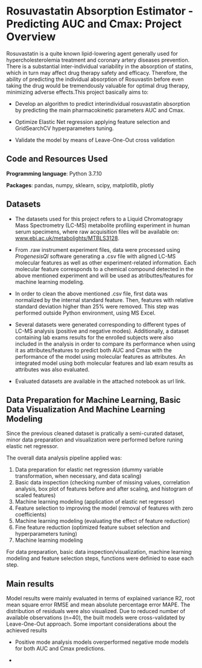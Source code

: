 # Rosuvastatin Absorption Estimator - Predicting AUC and Cmax: Project Overview

Rosuvastatin is a quite known lipid-lowering agent generally used for hypercholesterolemia treatment and coronary artery diseases prevention. There is a substantial inter-individual variability in the absorption of statins, which in turn may affect drug therapy safety and efficacy. Therefore, the ability of predicting the individual absorption of Rosuvastin before even taking the drug would be tremendously valuable for optimal drug therapy, minimizing adverse effects.This project basically aims to:

* Develop an algorithm to predict interindividual rosuvastatin absorption by predicting the main pharmacokinetic parameters AUC and Cmax.
 
* Optimize Elastic Net regression applying feature selection and GridSearchCV hyperparameters tuning.

* Validate the model by means of Leave-One-Out cross validation    


## Code and Resources Used

**Programming language**: Python 3.7.10

**Packages**: pandas, numpy, sklearn, scipy, matplotlib, plotly


## Datasets

* The datasets used for this project refers to a Liquid Chromatograpy Mass Spectrometry (LC-MS) metabolite profiling experiment in human serum specimens, where raw acquisition files will be available on: www.ebi.ac.uk/metabolights/MTBLS3128.

* From .raw instrument experiment files, data were processed using *ProgenesisQI* software generating a .csv file with aligned LC-MS molecular features as well as other experiment-related information. Each molecular feature corresponds to a chemical compound detected in the above mentioned experiment and will be used as atributtes/features for machine learning modeling.

* In order to clean the above mentioned .csv file, first data was normalized by the internal standard feature. Then, features with relative standard deviation higher than 25% were removed. This step was performed outside Python environment, using MS Excel.

* Several datasets were generated corresponding to different types of LC-MS analysis (positive and negative modes). Additionally, a dataset containing lab exams results for the enrolled subjects were also included in the analysis in order to compare its performance when using it as attributes/features to predict both AUC and Cmax with the performance of the model using molecular features as attributes. An integrated model using both molecular features and lab exam results as attributes was also evaluated.

* Evaluated datasets are available in the attached notebook as url link.



## Data Preparation for Machine Learning, Basic Data Visualization And Machine Learning Modeling

Since the previous cleaned dataset is pratically a semi-curated dataset, minor data preparation and visualization were performed before runing elastic net regressor.

The overall data analysis pipeline applied was:

1. Data preparation for elastic net regression (dummy variable transformation, when necessary, and data scaling)
2. Basic data inspection (checking number of missing values, correlation analysis, box plot of features before and after scaling, and histogram of scaled features)
3. Machine learning modeling (application of elastic net regressor)
4. Feature selection to improving the model (removal of features with zero coefficients)
5. Machine learning modeling (evaluating the effect  of feature reduction)
6. Fine feature reduction (optimized feature subset selection and hyperparameters tuning)
7. Machine learning modeling

For data preparation, basic data inspection/visualization, machine learning modeling and feature selection steps, functions were definied to ease each step.


## Main results

Model results were mainly evaluated in terms of explained variance R2, root mean square error RMSE and mean absolute percentage error MAPE. The distribution of residuals were also visualized. Due to reduced number of available observations (n=40), the built models were cross-validated by Leave-One-Out approach.
Some important considerations about the achieved results

* Positive mode analysis models overperformed negative mode models for both AUC and Cmax predictions.

* 







